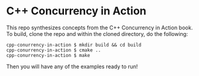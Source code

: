 # C++ Concurrency in Action

This repo synthesizes concepts from the C++ Concurrency in Action book.
To build, clone the repo and within the cloned directory, do the following:

```
cpp-conurrency-in-action $ mkdir build && cd build
cpp-conurrency-in-action $ cmake ..
cpp-conurrency-in-action $ make
```

Then you will have any of the examples ready to run!
